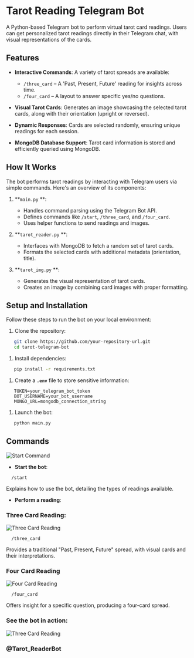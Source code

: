 # Tarot Reading Telegram Bot
A Python-based Telegram bot to perform virtual tarot card readings. Users can get personalized tarot readings directly in their Telegram chat, with visual representations of the cards.

## Features
- **Interactive Commands**: A variety of tarot spreads are available:
    - `/three_card` – A 'Past, Present, Future' reading for insights across time.
    - `/four_card` – A layout to answer specific yes/no questions.

- **Visual Tarot Cards**: Generates an image showcasing the selected tarot cards, along with their orientation (upright or reversed).
- **Dynamic Responses**: Cards are selected randomly, ensuring unique readings for each session.
- **MongoDB Database Support**: Tarot card information is stored and efficiently queried using MongoDB.

## How It Works
The bot performs tarot readings by interacting with Telegram users via simple commands. Here's an overview of its components:
1. **`main.py` **:
    - Handles command parsing using the Telegram Bot API.
    - Defines commands like `/start`, `/three_card`, and `/four_card`.
    - Uses helper functions to send readings and images.

2. **`tarot_reader.py` **:
    - Interfaces with MongoDB to fetch a random set of tarot cards.
    - Formats the selected cards with additional metadata (orientation, title).

3. **`tarot_img.py` **:
    - Generates the visual representation of tarot cards.
    - Creates an image by combining card images with proper formatting.

## Setup and Installation
Follow these steps to run the bot on your local environment:
1. Clone the repository:
``` bash
   git clone https://github.com/your-repository-url.git
   cd tarot-telegram-bot
```
1. Install dependencies:
``` bash
   pip install -r requirements.txt
```
1. Create a **`.env`** file to store sensitive information:
``` env
   TOKEN=your_telegram_bot_token
   BOT_USERNAME=your_bot_username
   MONGO_URL=mongodb_connection_string
```
1. Launch the bot:
``` bash
   python main.py
```
## Commands
![Start Command](/img/bot_start.png)
- **Start the bot**:
``` 
  /start
```
Explains how to use the bot, detailing the types of readings available.
- **Perform a reading**:
### Three Card Reading:
![Three Card Reading](/img/bot_three_card.jpg)

``` 
  /three_card
```
Provides a traditional "Past, Present, Future" spread, with visual cards and their interpretations.
### Four Card Reading
![Four Card Reading](/img/bot_four_card.png)

``` 
  /four_card
```
Offers insight for a specific question, producing a four-card spread.

### See the bot in action:
![Three Card Reading](/img/qr_code.jpg)
### @Tarot_ReaderBot